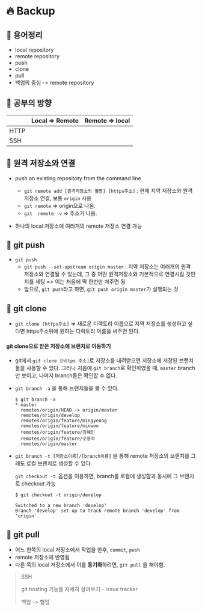 # 🔥 Backup

## 🚩 용어정리

+ local repository
+ remote repository
+ push
+ clone
+ pull
+ 백업의 중심 -> remote repository



## 🚩 공부의 방향

|      | Local => Remote | Remote => local |
| ---- | --------------- | --------------- |
| HTTP |                 |                 |
| SSH  |                 |                 |



## 🚩 원격 저장소와 연결

+ push an existing  repositoty from  the command line
  + `git remote add [원격저장소의 별명] [https주소]` : 현재 지역 저장소와 원격 저장소 연결, 보통 `origin` 사용
  + `git remote` => origin으로 나옴.
  + `git  remote -v` => 주소가 나옴.

+ 하나의 local 저장소에 여러개의 remote 저장소 연결 가능



## 🚩 git push

+ `git push` 
  +  `git push --set-upstream origin master` : 지역 저장소는 여러개의 원격 저장소와 연결될 수 있는데, 그 중 어떤 원격저장소와 기본적으로 연결시킬 것인지를 세팅 => 이는 처음에 딱 한번만 쳐주면 됨
  + 앞으로, `git push`라고 하면, `git push origin master`가 실행되는 것



## 🚩 git clone

+ `git clone [https주소]` => 새로운 디렉토리 이름으로 지역 저장소를 생성하고 싶다면 https주소뒤에 원하는 디렉토리 이름을 써주면 된다.  

  

#### git clone으로 받은 저장소에 브랜치로 이동하기

+ git에서 `git clone [https 주소]`로 저장소를 내려받으면 저장소에 저장된 브랜치들을 사용할 수 있다. 그러나 처음에 `git branch`로 확인하였을 때, `master` branch만 보이고, 나머지 branch들은 확인할 수 없다.  

+ `git branch -a` 을 통해 브랜치들을 볼 수 있다.

  ```git
  $ git branch -a
  * master
    remotes/origin/HEAD -> origin/master
    remotes/origin/develop
    remotes/origin/feature/mingyeong
    remotes/origin/feature/minwoo
    remotes/origin/feature/김혜인
    remotes/origin/feature/오형석
    remotes/origin/master
  ```

+ `git branch -t [저장소이름]/[branch이름]` 을 통해 remote 저장소의 브랜치를 그래도 로컬 브랜치로 생성할 수 있다. 

  `git checkout -t `옵션을 이용하면, branch를 로컬에 생성함과 동시에 그 브랜치로 checkout 가능

  ```git
  $ git checkout -t origin/develop
  
  Switched to a new branch 'develop'
  Branch 'develop' set up to track remote branch 'develop' from 'origin'.
  ```

  



## 🚩 git pull

+ 어느 한쪽의 local 저장소에서 작업을 한후, `commit`, `push`
+ remote 저장소에 반영됨
+ 다른 쪽의 local 저장소에서 이를 **동기화**하려면, `git pull` 을 해야함. 

> SSH
>
> git hosting  기능들 자세히 살펴보기 - Issue tracker
>
> 백업 -> 협업
